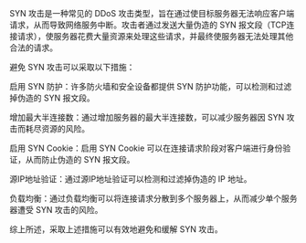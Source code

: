 SYN 攻击是一种常见的 DDoS 攻击类型，旨在通过使目标服务器无法响应客户端请求，从而导致网络服务中断。攻击者通过发送大量伪造的 SYN 报文段（TCP连接请求），使服务器花费大量资源来处理这些请求，并最终使服务器无法处理其他合法的请求。

避免 SYN 攻击可以采取以下措施：

启用 SYN 防护：许多防火墙和安全设备都提供 SYN 防护功能，可以检测和过滤掉伪造的 SYN 报文段。

增加最大半连接数：通过增加服务器的最大半连接数，可以减少服务器因 SYN 攻击而耗尽资源的风险。

启用 SYN Cookie：启用 SYN Cookie 可以在连接请求阶段对客户端进行身份验证，从而防止伪造的 SYN 报文段。

源IP地址验证：通过源IP地址验证可以检测和过滤掉伪造的 IP 地址。

负载均衡：通过负载均衡可以将连接请求分散到多个服务器上，从而减少单个服务器遭受 SYN 攻击的风险。

综上所述，采取上述措施可以有效地避免和缓解 SYN 攻击。